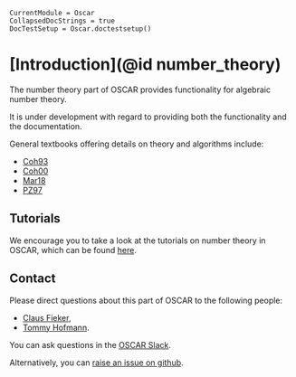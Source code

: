 ```@meta
CurrentModule = Oscar
CollapsedDocStrings = true
DocTestSetup = Oscar.doctestsetup()
```

# [Introduction](@id number_theory)

The number theory part of OSCAR provides functionality for algebraic number theory.

It is under development with regard to providing both the functionality and the documentation. 

General textbooks offering details on theory and algorithms include:
- [Coh93](@cite)
- [Coh00](@cite)
- [Mar18](@cite)
- [PZ97](@cite)


## Tutorials

We encourage you to take a look at the tutorials on number theory in OSCAR,
which can be found [here](https://www.oscar-system.org/tutorials/NumberTheory/).


## Contact

Please direct questions about this part of OSCAR to the following people:
* [Claus Fieker](https://math.rptu.de/en/wgs/agag/people/head/fieker),
* [Tommy Hofmann](https://www.thofma.com/).

You can ask questions in the [OSCAR Slack](https://www.oscar-system.org/community/#slack).

Alternatively, you can [raise an issue on github](https://www.oscar-system.org/community/#how-to-report-issues).
